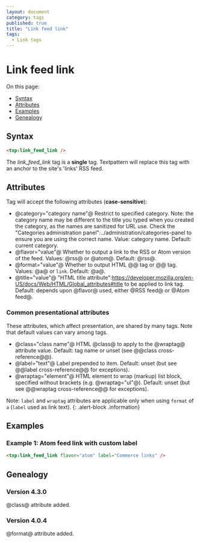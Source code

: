 ```yaml
---
layout: document
category: tags
published: true
title: "Link feed link"
tags:
  - Link tags
---
```


# Link feed link

On this page:

* [Syntax](#user-content-syntax)
* [Attributes](#user-content-attributes)
* [Examples](#user-content-examples)
* [Genealogy](#user-content-genealogy)

## Syntax

```html
<txp:link_feed_link />
```

The *link_feed_link* tag is a __single__ tag. Textpattern will replace this tag with an anchor to the site's 'links' RSS feed.

## Attributes

Tag will accept the following attributes (**case-sensitive**):

* @category="category name"@
Restrict to specified category. Note: the category name may be different to the title you typed when you created the category, as the names are sanitized for URL use. Check the "Categories administration panel":../administration/categories-panel to ensure you are using the correct name.
Value: category name.
Default: current category.
* @flavor="value"@
Whether to output a link to the RSS or Atom version of the feed.
Values: @rss@ or @atom@.
Default: @rss@.
* @format="value"@
Whether to output HTML @<a>@ tag or @<link>@ tag.
Values: @a@ or `link`.
Default: @a@.
* @title="value"@
"HTML title attribute":https://developer.mozilla.org/en-US/docs/Web/HTML/Global_attributes#title to be applied to link tag.
Default: depends upon @flavor@ used, either @RSS feed@ or @Atom feed@.

### Common presentational attributes

These attributes, which affect presentation, are shared by many tags. Note that default values can vary among tags.

* @class="class name"@
HTML @class@ to apply to the @wraptag@ attribute value.
Default: tag name or unset (see @@class cross-reference@@).
* @label="text"@
Label prepended to item.
Default: unset (but see @@label cross-reference@@ for exceptions).
* @wraptag="element"@
HTML element to wrap (markup) list block, specified without brackets (e.g. @wraptag="ul"@).
Default: unset (but see @@wraptag cross-reference@@ for exceptions).

Note: `label` and `wraptag` attributes are applicable only when using `format` of `a` (`label` used as link text).
{: .alert-block .information}

## Examples

### Example 1: Atom feed link with custom label

```html
<txp:link_feed_link flavor="atom" label="Commerce links" />
```

## Genealogy

### Version 4.3.0

@class@ attribute added.

### Version 4.0.4

@format@ attribute added.
